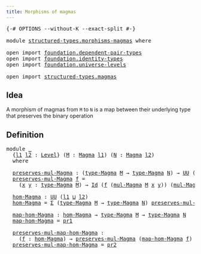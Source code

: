 ```yaml
---
title: Morphisms of magmas
---
```


<pre class="Agda"><a id="45" class="Symbol">{-#</a> <a id="49" class="Keyword">OPTIONS</a> <a id="57" class="Pragma">--without-K</a> <a id="69" class="Pragma">--exact-split</a> <a id="83" class="Symbol">#-}</a>

<a id="88" class="Keyword">module</a> <a id="95" href="structured-types.morphisms-magmas.html" class="Module">structured-types.morphisms-magmas</a> <a id="129" class="Keyword">where</a>

<a id="136" class="Keyword">open</a> <a id="141" class="Keyword">import</a> <a id="148" href="foundation.dependent-pair-types.html" class="Module">foundation.dependent-pair-types</a>
<a id="180" class="Keyword">open</a> <a id="185" class="Keyword">import</a> <a id="192" href="foundation.identity-types.html" class="Module">foundation.identity-types</a>
<a id="218" class="Keyword">open</a> <a id="223" class="Keyword">import</a> <a id="230" href="foundation.universe-levels.html" class="Module">foundation.universe-levels</a>

<a id="258" class="Keyword">open</a> <a id="263" class="Keyword">import</a> <a id="270" href="structured-types.magmas.html" class="Module">structured-types.magmas</a>
</pre>
## Idea

A morphism of magmas from `M` to `N` is a map between their underlying type that preserves the binary operation

## Definition

<pre class="Agda"><a id="444" class="Keyword">module</a> <a id="451" href="structured-types.morphisms-magmas.html#451" class="Module">_</a>
  <a id="455" class="Symbol">{</a><a id="456" href="structured-types.morphisms-magmas.html#456" class="Bound">l1</a> <a id="459" href="structured-types.morphisms-magmas.html#459" class="Bound">l2</a> <a id="462" class="Symbol">:</a> <a id="464" href="Agda.Primitive.html#597" class="Postulate">Level</a><a id="469" class="Symbol">}</a> <a id="471" class="Symbol">(</a><a id="472" href="structured-types.morphisms-magmas.html#472" class="Bound">M</a> <a id="474" class="Symbol">:</a> <a id="476" href="structured-types.magmas.html#810" class="Function">Magma</a> <a id="482" href="structured-types.morphisms-magmas.html#456" class="Bound">l1</a><a id="484" class="Symbol">)</a> <a id="486" class="Symbol">(</a><a id="487" href="structured-types.morphisms-magmas.html#487" class="Bound">N</a> <a id="489" class="Symbol">:</a> <a id="491" href="structured-types.magmas.html#810" class="Function">Magma</a> <a id="497" href="structured-types.morphisms-magmas.html#459" class="Bound">l2</a><a id="499" class="Symbol">)</a>
  <a id="503" class="Keyword">where</a>
  
  <a id="514" href="structured-types.morphisms-magmas.html#514" class="Function">preserves-mul-Magma</a> <a id="534" class="Symbol">:</a> <a id="536" class="Symbol">(</a><a id="537" href="structured-types.magmas.html#932" class="Function">type-Magma</a> <a id="548" href="structured-types.morphisms-magmas.html#472" class="Bound">M</a> <a id="550" class="Symbol">→</a> <a id="552" href="structured-types.magmas.html#932" class="Function">type-Magma</a> <a id="563" href="structured-types.morphisms-magmas.html#487" class="Bound">N</a><a id="564" class="Symbol">)</a> <a id="566" class="Symbol">→</a> <a id="568" href="foundation-core.universe-levels.html#235" class="Primitive">UU</a> <a id="571" class="Symbol">(</a><a id="572" href="structured-types.morphisms-magmas.html#456" class="Bound">l1</a> <a id="575" href="Agda.Primitive.html#810" class="Primitive Operator">⊔</a> <a id="577" href="structured-types.morphisms-magmas.html#459" class="Bound">l2</a><a id="579" class="Symbol">)</a>
  <a id="583" href="structured-types.morphisms-magmas.html#514" class="Function">preserves-mul-Magma</a> <a id="603" href="structured-types.morphisms-magmas.html#603" class="Bound">f</a> <a id="605" class="Symbol">=</a>
    <a id="611" class="Symbol">(</a><a id="612" href="structured-types.morphisms-magmas.html#612" class="Bound">x</a> <a id="614" href="structured-types.morphisms-magmas.html#614" class="Bound">y</a> <a id="616" class="Symbol">:</a> <a id="618" href="structured-types.magmas.html#932" class="Function">type-Magma</a> <a id="629" href="structured-types.morphisms-magmas.html#472" class="Bound">M</a><a id="630" class="Symbol">)</a> <a id="632" class="Symbol">→</a> <a id="634" href="foundation-core.identity-types.html#1767" class="Datatype">Id</a> <a id="637" class="Symbol">(</a><a id="638" href="structured-types.morphisms-magmas.html#603" class="Bound">f</a> <a id="640" class="Symbol">(</a><a id="641" href="structured-types.magmas.html#976" class="Function">mul-Magma</a> <a id="651" href="structured-types.morphisms-magmas.html#472" class="Bound">M</a> <a id="653" href="structured-types.morphisms-magmas.html#612" class="Bound">x</a> <a id="655" href="structured-types.morphisms-magmas.html#614" class="Bound">y</a><a id="656" class="Symbol">))</a> <a id="659" class="Symbol">(</a><a id="660" href="structured-types.magmas.html#976" class="Function">mul-Magma</a> <a id="670" href="structured-types.morphisms-magmas.html#487" class="Bound">N</a> <a id="672" class="Symbol">(</a><a id="673" href="structured-types.morphisms-magmas.html#603" class="Bound">f</a> <a id="675" href="structured-types.morphisms-magmas.html#612" class="Bound">x</a><a id="676" class="Symbol">)</a> <a id="678" class="Symbol">(</a><a id="679" href="structured-types.morphisms-magmas.html#603" class="Bound">f</a> <a id="681" href="structured-types.morphisms-magmas.html#614" class="Bound">y</a><a id="682" class="Symbol">))</a>

  <a id="688" href="structured-types.morphisms-magmas.html#688" class="Function">hom-Magma</a> <a id="698" class="Symbol">:</a> <a id="700" href="foundation-core.universe-levels.html#235" class="Primitive">UU</a> <a id="703" class="Symbol">(</a><a id="704" href="structured-types.morphisms-magmas.html#456" class="Bound">l1</a> <a id="707" href="Agda.Primitive.html#810" class="Primitive Operator">⊔</a> <a id="709" href="structured-types.morphisms-magmas.html#459" class="Bound">l2</a><a id="711" class="Symbol">)</a>
  <a id="715" href="structured-types.morphisms-magmas.html#688" class="Function">hom-Magma</a> <a id="725" class="Symbol">=</a> <a id="727" href="foundation-core.dependent-pair-types.html#515" class="Record">Σ</a> <a id="729" class="Symbol">(</a><a id="730" href="structured-types.magmas.html#932" class="Function">type-Magma</a> <a id="741" href="structured-types.morphisms-magmas.html#472" class="Bound">M</a> <a id="743" class="Symbol">→</a> <a id="745" href="structured-types.magmas.html#932" class="Function">type-Magma</a> <a id="756" href="structured-types.morphisms-magmas.html#487" class="Bound">N</a><a id="757" class="Symbol">)</a> <a id="759" href="structured-types.morphisms-magmas.html#514" class="Function">preserves-mul-Magma</a>

  <a id="782" href="structured-types.morphisms-magmas.html#782" class="Function">map-hom-Magma</a> <a id="796" class="Symbol">:</a> <a id="798" href="structured-types.morphisms-magmas.html#688" class="Function">hom-Magma</a> <a id="808" class="Symbol">→</a> <a id="810" href="structured-types.magmas.html#932" class="Function">type-Magma</a> <a id="821" href="structured-types.morphisms-magmas.html#472" class="Bound">M</a> <a id="823" class="Symbol">→</a> <a id="825" href="structured-types.magmas.html#932" class="Function">type-Magma</a> <a id="836" href="structured-types.morphisms-magmas.html#487" class="Bound">N</a>
  <a id="840" href="structured-types.morphisms-magmas.html#782" class="Function">map-hom-Magma</a> <a id="854" class="Symbol">=</a> <a id="856" href="foundation-core.dependent-pair-types.html#605" class="Field">pr1</a>

  <a id="863" href="structured-types.morphisms-magmas.html#863" class="Function">preserves-mul-map-hom-Magma</a> <a id="891" class="Symbol">:</a>
    <a id="897" class="Symbol">(</a><a id="898" href="structured-types.morphisms-magmas.html#898" class="Bound">f</a> <a id="900" class="Symbol">:</a> <a id="902" href="structured-types.morphisms-magmas.html#688" class="Function">hom-Magma</a><a id="911" class="Symbol">)</a> <a id="913" class="Symbol">→</a> <a id="915" href="structured-types.morphisms-magmas.html#514" class="Function">preserves-mul-Magma</a> <a id="935" class="Symbol">(</a><a id="936" href="structured-types.morphisms-magmas.html#782" class="Function">map-hom-Magma</a> <a id="950" href="structured-types.morphisms-magmas.html#898" class="Bound">f</a><a id="951" class="Symbol">)</a>
  <a id="955" href="structured-types.morphisms-magmas.html#863" class="Function">preserves-mul-map-hom-Magma</a> <a id="983" class="Symbol">=</a> <a id="985" href="foundation-core.dependent-pair-types.html#617" class="Field">pr2</a>
</pre>